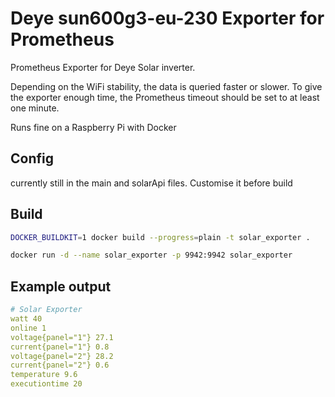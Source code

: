 # Deye sun600g3-eu-230 Exporter for Prometheus

Prometheus Exporter for Deye Solar inverter. 

Depending on the WiFi stability, the data is queried faster or slower. To give the exporter enough time, the Prometheus timeout should be set to at least one minute.

Runs fine on a Raspberry Pi with Docker

## Config

currently still in the main and solarApi files. Customise it before build

## Build

```sh
DOCKER_BUILDKIT=1 docker build --progress=plain -t solar_exporter .

docker run -d --name solar_exporter -p 9942:9942 solar_exporter
```

## Example output

```yml
# Solar Exporter
watt 40
online 1
voltage{panel="1"} 27.1
current{panel="1"} 0.8
voltage{panel="2"} 28.2
current{panel="2"} 0.6
temperature 9.6
executiontime 20
```
